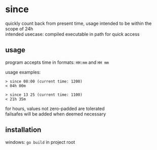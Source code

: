 # since
quickly count back from present time, usage intended to be within the scope of 24h<br>
intended usecase: compiled executable in path for quick access

## usage
program accepts time in formats: `HH:mm` and `HH mm`<br>

usage examples: 
```
> since 08:00 (current time: 1200)
< 04h 00m
```

```
> since 13 25 (current time: 1100)
< 21h 35m
```

for hours, values not zero-padded are tolerated<br>
failsafes will be added when deemed necessary

## installation
windows: `go build` in project root

